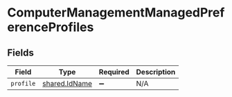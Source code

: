 # ComputerManagementManagedPreferenceProfiles


## Fields

| Field                                                 | Type                                                  | Required                                              | Description                                           |
| ----------------------------------------------------- | ----------------------------------------------------- | ----------------------------------------------------- | ----------------------------------------------------- |
| `profile`                                             | [shared.IdName](../../../sdk/models/shared/idname.md) | :heavy_minus_sign:                                    | N/A                                                   |